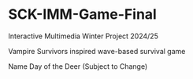 # SCK-IMM-Game-Final

Interactive Multimedia Winter Project 2024/25

Vampire Survivors inspired wave-based survival game

Name Day of the Deer (Subject to Change)
